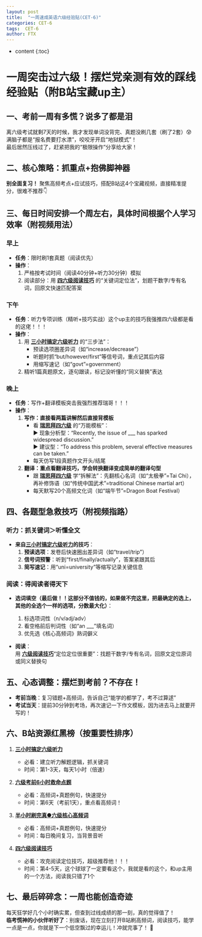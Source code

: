 ```yaml
---
layout: post
title:  "一周速成英语六级经验贴(CET-6)"
categories: CET-6
tags:  CET-6
author: FTX
---
```


* content
{:toc}

# 一周突击过六级！摆烂党亲测有效的踩线经验贴（附B站宝藏up主）  




## 一、考前一周有多慌？说多了都是泪  
离六级考试就剩7天的时候，我才发现单词没背完、真题没刷几套（刷了2套）😰  
满脑子都是“报名费要打水漂”，咬咬牙开启“地狱模式”！  
最后居然压线过了，赶紧把我的“极限操作”分享给大家！  


## 二、核心策略：抓重点+抱佛脚神器  
**别全面复习！** 聚焦高频考点+应试技巧，搭配B站这4个宝藏视频，直接精准提分，很难不推荐👇  

## 三、每日时间安排一个周左右，具体时间根据个人学习效率（附视频用法）
### 早上  
- **任务**：限时刷1套真题（阅读优先）  
- **操作**：  
  1. 严格按考试时间（阅读40分钟+听力30分钟）模拟  
  2. 阅读部分：用 **[四六级阅读技巧](https://www.bilibili.com/video/BV1PnqUY5ECe?vd_source=37994f7256e51142076c99525f70c0fd)** 的“关键词定位法”，划题干数字/专有名词，回原文快速匹配答案  

### 下午  
- **任务**：听力专项训练（精听+技巧实战）这个up主的技巧我强推四六级都是看的这佬！！！  
- **操作**：  
  1. 用 **[三小时搞定六级听力](https://www.bilibili.com/video/BV1cr4y1c7nZ?vd_source=37994f7256e51142076c99525f70c0fd)** 的“三步法”：  
     - 预读选项圈差异词（如“increase/decrease”）  
     - 听题时抓“but/however/first”等信号词，重点记其后内容  
     - 用缩写速记（如“govt”=government）  
  2. 精听1篇真题原文，逐句跟读，标记没听懂的“同义替换”表达  

### 晚上
- **任务**：写作+翻译模板突击我强烈推荐瑞哥！！！  
- **操作**：  
  1. **写作：直接看两篇讲解然后直接背模板**
     - 看 **[瑞思拜四六级](https://www.bilibili.com/video/BV1gM7yzqEcx/?spm_id_from=333.337.search-card.all.click)** 的“万能模板”：  
       ▶ 现象分析型：“Recently, the issue of ___ has sparked widespread discussion.”  
       ▶ 建议型：“To address this problem, several effective measures can be taken.”  
     - 每天仿写1段真题作文开头/结尾  
  2. **翻译：重点看翻译技巧，学会转换翻译变成简单的翻译句型**  
     - 跟 **[瑞思拜四六级](https://www.bilibili.com/video/BV1gM7yzqEcx/?spm_id_from=333.337.search-card.all.click)** 学“拆解法”：先翻核心名词（如“太极拳”=Tai Chi），再补修饰语（如“传统中国武术”=traditional Chinese martial art）  
     - 每天默写20个高频文化词（如“端午节”=Dragon Boat Festival）  

    
## 四、各题型急救技巧（附视频指路）  
### 听力：抓关键词＞听懂全文  
- **来自[三小时搞定六级听力](https://www.bilibili.com/video/BV1cr4y1c7nZ?vd_source=37994f7256e51142076c99525f70c0fd)的技巧**：  
  1. **预读选项**：发卷后快速圈出差异词（如“travel/trip”）  
  2. **信号词预警**：听到“first/finally/actually”，答案紧跟其后  
  3. **简写速记**：用“uni=university”等缩写记录关键信息  

### 阅读：得阅读者得天下  
- **选词填空（最后做！！这部分不值钱的，如果做不完这里，把最确定的选上，其他的全选个一样的选项，分数最大化）**：  
  1. 标选项词性（n/v/adj/adv）  
  2. 看空格前后判词性（如“an ___”填名词）  
  3. 优先选《核心高频词》熟词僻义  

- **阅读**：  
  用 **[六级阅读技巧](https://www.bilibili.com/video/BV1PnqUY5ECe?vd_source=37994f7256e51142076c99525f70c0fd)**“定位定位很重要”：找题干数字/专有名词，回原文定位原词或同义替换句  

## 五、心态调整：摆烂到考前？不存在！  
- **考前当晚**：复习错题+高频词，告诉自己“能学的都学了，考不过算逑”  
- **考试当天**：提前30分钟到考场，再次速记一下作文模板，因为进去马上就要开写的！  



## 六、B站资源红黑榜（按重要性排序）  
1. **[三小时搞定六级听力](https://www.bilibili.com/video/BV1cr4y1c7nZ?vd_source=37994f7256e51142076c99525f70c0fd)**
   - 必看：建立听力解题逻辑，抓关键词  
   - 时间：第1-3天，每天1小时（倍速）  

2. **[六级考前6小时救命点题](https://www.bilibili.com/video/BV15a4y1W7v6?vd_source=37994f7256e51142076c99525f70c0fd)**  
   - 必看：高频词+真题例句，快速提分  
   - 时间：第6天（考前1天），重点看高频词！ 

3. **[半小时刷完真●六级核心高频词](https://www.bilibili.com/video/BV1vY4y1B7Ah?vd_source=37994f7256e51142076c99525f70c0fd)**  
   - 必看：高频词+真题例句，快速提分  
   - 时间：每日晚间复习，当背景音听  

4. **[四六级阅读技巧](https://www.bilibili.com/video/BV1PnqUY5ECe?vd_source=37994f7256e51142076c99525f70c0fd)** 
   - 必看：攻克阅读定位技巧，超级推荐他！！！  
   - 时间：第4-5天，这个球球了一定要看这个，我就是看的这个，和up主用的一个方法，阅读我只错了1个 

## 七、最后碎碎念：一周也能创造奇迹  
每天狂学好几个小时确实累，但查到过线成绩的那一刻，真的觉得值了！  
**临考慌神的小伙伴听好了**：别废话，现在立刻打开B站刷高频词，阅读技巧，能学一点是一点，你就是下一个低空飘过的幸运儿！冲就完事了！ 🚀





